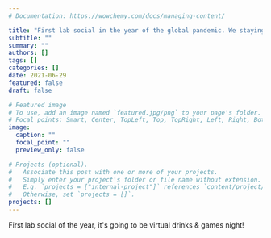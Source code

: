 ```yaml
---
# Documentation: https://wowchemy.com/docs/managing-content/

title: "First lab social in the year of the global pandemic. We staying strong"
subtitle: ""
summary: ""
authors: []
tags: []
categories: []
date: 2021-06-29
featured: false
draft: false

# Featured image
# To use, add an image named `featured.jpg/png` to your page's folder.
# Focal points: Smart, Center, TopLeft, Top, TopRight, Left, Right, BottomLeft, Bottom, BottomRight.
image:
  caption: ""
  focal_point: ""
  preview_only: false

# Projects (optional).
#   Associate this post with one or more of your projects.
#   Simply enter your project's folder or file name without extension.
#   E.g. `projects = ["internal-project"]` references `content/project/deep-learning/index.md`.
#   Otherwise, set `projects = []`.
projects: []
---
```


First lab social of the year, it's going to be virtual drinks & games night!